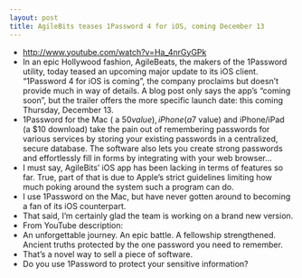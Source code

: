 ```yaml
---
layout: post
title: AgileBits teases 1Password 4 for iOS, coming December 13
---
```

* http://www.youtube.com/watch?v=Ha_4nrGyGPk
* In an epic Hollywood fashion, AgileBeats, the makers of the 1Password utility, today teased an upcoming major update to its iOS client. “1Password 4 for iOS is coming”, the company proclaims but doesn’t provide much in way of details. A blog post only says the app’s “coming soon”, but the trailer offers the more specific launch date: this coming Thursday, December 13.
* 1Password for the Mac ( a $50 value), iPhone (a $7 value) and iPhone/iPad (a $10 download) take the pain out of remembering passwords for various services by storing your existing passwords in a centralized, secure database. The software also lets you create strong passwords and effortlessly fill in forms by integrating with your web browser…
* I must say, AgileBits’ iOS app has been lacking in terms of features so far. True, part of that is due to Apple’s strict guidelines limiting how much poking around the system such a program can do.
* I use 1Password on the Mac, but have never gotten around to becoming a fan of its iOS counterpart.
* That said, I’m certainly glad the team is working on a brand new version.
* From YouTube description:
* An unforgettable journey. An epic battle. A fellowship strengthened. Ancient truths protected by the one password you need to remember.
* That’s a novel way to sell a piece of software.
* Do you use 1Password to protect your sensitive information?

